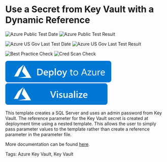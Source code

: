 # Use a Secret from Key Vault with a Dynamic Reference

![Azure Public Test Date](https://azurequickstartsservice.blob.core.windows.net/badges/201-key-vault-use-dynamic-id/PublicLastTestDate.svg)
![Azure Public Test Result](https://azurequickstartsservice.blob.core.windows.net/badges/201-key-vault-use-dynamic-id/PublicDeployment.svg)

![Azure US Gov Last Test Date](https://azurequickstartsservice.blob.core.windows.net/badges/201-key-vault-use-dynamic-id/FairfaxLastTestDate.svg)
![Azure US Gov Last Test Result](https://azurequickstartsservice.blob.core.windows.net/badges/201-key-vault-use-dynamic-id/FairfaxDeployment.svg)

![Best Practice Check](https://azurequickstartsservice.blob.core.windows.net/badges/201-key-vault-use-dynamic-id/BestPracticeResult.svg)
![Cred Scan Check](https://azurequickstartsservice.blob.core.windows.net/badges/201-key-vault-use-dynamic-id/CredScanResult.svg)

[![Deploy To Azure](https://raw.githubusercontent.com/Azure/azure-quickstart-templates/master/1-CONTRIBUTION-GUIDE/images/deploytoazure.svg?sanitize=true)](https://portal.azure.com/#create/Microsoft.Template/uri/https%3A%2F%2Fraw.githubusercontent.com%2FAzure%2Fazure-quickstart-templates%2Fmaster%2F201-key-vault-use-dynamic-id%2Fazuredeploy.json)
[![Visualize](https://raw.githubusercontent.com/Azure/azure-quickstart-templates/master/1-CONTRIBUTION-GUIDE/images/visualizebutton.svg?sanitize=true)](http://armviz.io/#/?load=https%3A%2F%2Fraw.githubusercontent.com%2FAzure%2Fazure-quickstart-templates%2Fmaster%2F201-key-vault-use-dynamic-id%2Fazuredeploy.json)

This template creates a SQL Server and uses an admin password from Key Vault.
The reference parameter for the Key Vault secret is created at deployment time
using a nested template. This allows the user to simply pass parameter values to
the template rather than create a reference parameter in the parameter file.

More documentation can be found
[here](https://docs.microsoft.com/en-us/azure/azure-resource-manager/resource-manager-keyvault-parameter).

Tags: Azure Key Vault, Key Vault
